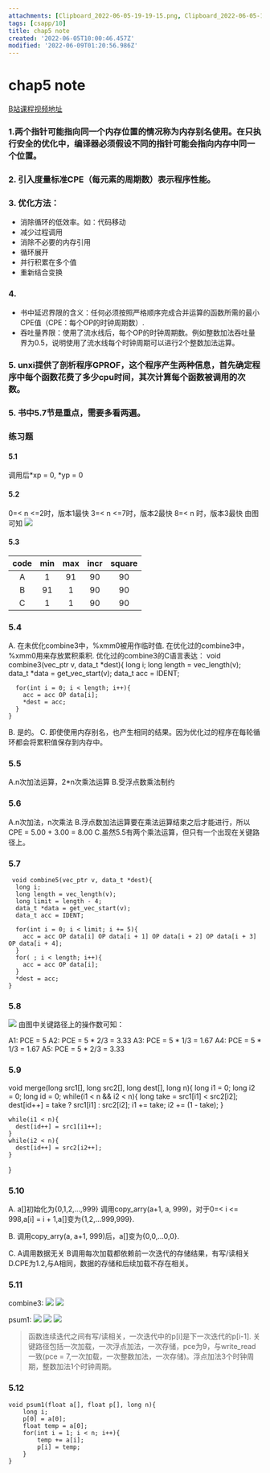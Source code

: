 ```yaml
---
attachments: [Clipboard_2022-06-05-19-19-15.png, Clipboard_2022-06-05-19-26-01.png, Clipboard_2022-06-06-11-37-08.png, Clipboard_2022-06-07-16-37-02.png, Clipboard_2022-06-07-16-44-13.png, Clipboard_2022-06-07-16-51-26.png, Clipboard_2022-06-07-16-53-10.png, Clipboard_2022-06-07-17-16-06.png]
tags: [csapp/10]
title: chap5 note
created: '2022-06-05T10:00:46.457Z'
modified: '2022-06-09T01:20:56.986Z'
---
```


# chap5 note

[B站课程视频地址](https://www.bilibili.com/video/BV1iW411d7hd?p=10)

### 1.两个指针可能指向同一个内存位置的情况称为内存别名使用。在只执行安全的优化中，编译器必须假设不同的指针可能会指向内存中同一个位置。

### 2. 引入度量标准CPE（每元素的周期数）表示程序性能。
### 3. 优化方法：
  + 消除循环的低效率。如：代码移动 
  + 减少过程调用
  + 消除不必要的内存引用
  + 循环展开
  + 并行积累在多个值
  + 重新结合变换

### 4. 
  + 书中延迟界限的含义：任何必须按照严格顺序完成合并运算的函数所需的最小CPE值（CPE：每个OP的时钟周期数）.
  + 吞吐量界限：使用了流水线后，每个OP的时钟周期数。例如整数加法吞吐量界为0.5，说明使用了流水线每个时钟周期可以进行2个整数加法运算。

### 5. unxi提供了剖析程序GPROF，这个程序产生两种信息，首先确定程序中每个函数花费了多少cpu时间，其次计算每个函数被调用的次数。

### 5. 书中5.7节是重点，需要多看两遍。

### 练习题

#### 5.1
调用后*xp = 0, *yp = 0

#### 5.2
0=< n <=2时，版本1最快
3=< n <=7时，版本2最快
8=< n 时，版本3最快
由图可知
![](@attachment/Clipboard_2022-06-05-19-26-01.png)

#### 5.3
|code|min|max|incr|square|
|:-:|:-:|:-:|:-:|:-:|
|A|1|91|90|90|
|B|91|1|90|90|
|C|1|1|90|90|

### 5.4
A.
在未优化combine3中，%xmm0被用作临时值.
在优化过的combine3中，%xmm0用来存放累积乘积.
优化过的combine3的C语言表达：
    void combine3(vec_ptr v, data_t *dest){
      long i;
      long length = vec_length(v);
      data_t *data = get_vec_start(v);
      data_t acc = IDENT;

      for(int i = 0; i < length; i++){
        acc = acc OP data[i];
        *dest = acc;
      }
    }
B. 是的。
C. 即使使用内存别名，也产生相同的结果。因为优化过的程序在每轮循环都会将累积值保存到内存中。

### 5.5
A.n次加法运算，2*n次乘法运算
B.受浮点数乘法制约

### 5.6
A.n次加法，n次乘法
B.浮点数加法运算要在乘法运算结束之后才能进行，所以CPE = 5.00 + 3.00 = 8.00
C.虽然5.5有两个乘法运算，但只有一个出现在关键路径上。

### 5.7

     void combine5(vec_ptr v, data_t *dest){
      long i;
      long length = vec_length(v);
      long limit = length - 4;
      data_t *data = get_vec_start(v);
      data_t acc = IDENT;

      for(int i = 0; i < limit; i += 5){
        acc = acc OP data[i] OP data[i + 1] OP data[i + 2] OP data[i + 3] OP data[i + 4];
      }
      for( ; i < length; i++){
        acc = acc OP data[i];
      }
      *dest = acc;
    }

### 5.8
![](@attachment/Clipboard_2022-06-06-11-37-08.png)
由图中关键路径上的操作数可知：

A1: PCE = 5
A2: PCE = 5 * 2/3 = 3.33
A3: PCE = 5 * 1/3 = 1.67
A4: PCE = 5 * 1/3 = 1.67
A5: PCE = 5 * 2/3 = 3.33

### 5.9

void merge(long src1[], long src2[], long dest[], long n){
    long i1 = 0;
    long i2 = 0;
    long id = 0;
    while(i1 < n && i2 < n){
      long take = src1[i1] < src2[i2];
      dest[id++] = take ? src1[i1] : src2[i2];
      i1 += take;
      i2 += (1 - take);
    }

    while(i1 < n){
      dest[id++] = src1[i1++];
    }
    while(i2 < n){
      dest[id++] = src2[i2++];
    }
}

### 5.10
A.
a[]初始化为{0,1,2,...,999}
调用copy_arry(a+1, a, 999)，对于0=< i <= 998,a[i] = i + 1,a[]变为{1,2,...999,999}.

B.
调用copy_arry(a, a+1, 999)后，a[]变为{0,0,...0,0}.

C.
A调用数据无关
B调用每次加载都依赖前一次迭代的存储结果，有写/读相关
D.CPE为1.2,与A相同，数据的存储和后续加载不存在相关。

### 5.11
combine3:
![](@attachment/Clipboard_2022-06-07-16-51-26.png)
![](@attachment/Clipboard_2022-06-07-16-44-13.png)

psum1:
![](@attachment/Clipboard_2022-06-07-16-37-02.png)
![](@attachment/Clipboard_2022-06-07-16-53-10.png)
![](@attachment/Clipboard_2022-06-07-17-16-06.png)

> 函数连续迭代之间有写/读相关，一次迭代中的p[i]是下一次迭代的p[i-1].
  关键路径包括一次加载，一次浮点加法，一次存储，pce为9，与write_read一致(pce = 7,一次加载，一次整数加法，一次存储)。浮点加法3个时钟周期，整数加法1个时钟周期。

### 5.12
    void psum1(float a[], float p[], long n){
        long i;
        p[0] = a[0];
        float temp = a[0];
        for(int i = 1; i < n; i++){
            temp += a[i];
            p[i] = temp; 
        }
    }








